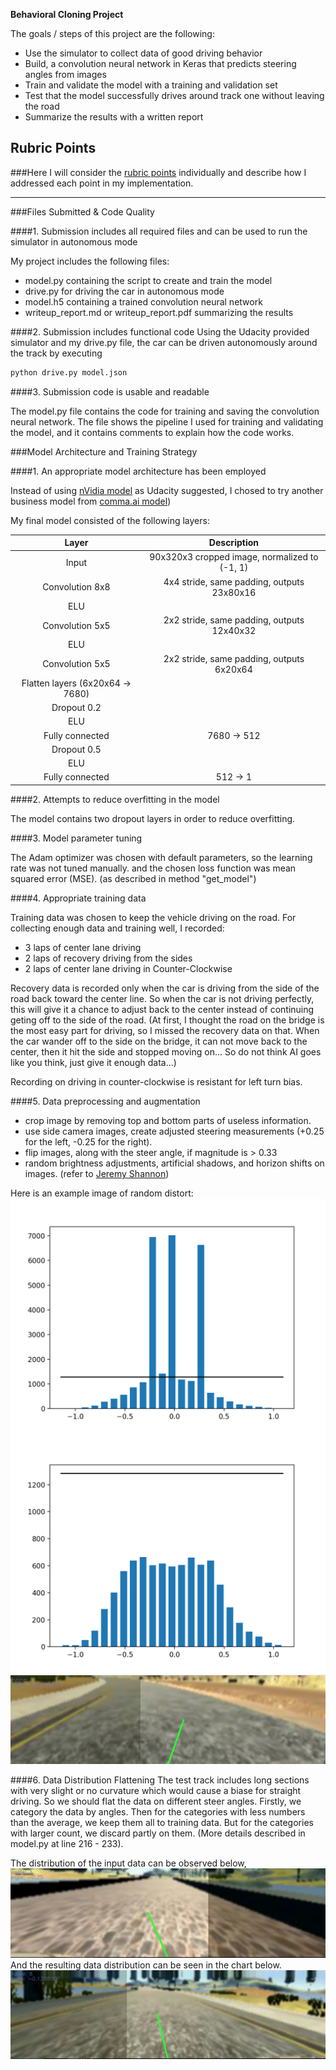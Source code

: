 **Behavioral Cloning Project**

The goals / steps of this project are the following:
* Use the simulator to collect data of good driving behavior
* Build, a convolution neural network in Keras that predicts steering angles from images
* Train and validate the model with a training and validation set
* Test that the model successfully drives around track one without leaving the road
* Summarize the results with a written report


[//]: # (Image References)

[image1]: ./examples/input_data_set.png "Input data"
[image2]: ./examples/flattening_data_set.png "flattening"
[image3]: ./examples/picture1.jpg "Random1"
[image4]: ./examples/picture2.jpg "Random2"
[image5]: ./examples/picture3.jpg "Random3"

## Rubric Points
###Here I will consider the [rubric points](https://review.udacity.com/#!/rubrics/432/view) individually and describe how I addressed each point in my implementation.  

---
###Files Submitted & Code Quality

####1. Submission includes all required files and can be used to run the simulator in autonomous mode

My project includes the following files:
* model.py containing the script to create and train the model
* drive.py for driving the car in autonomous mode
* model.h5 containing a trained convolution neural network 
* writeup_report.md or writeup_report.pdf summarizing the results

####2. Submission includes functional code
Using the Udacity provided simulator and my drive.py file, the car can be driven autonomously around the track by executing 
```sh
python drive.py model.json
```

####3. Submission code is usable and readable

The model.py file contains the code for training and saving the convolution neural network. The file shows the pipeline I used for training and validating the model, and it contains comments to explain how the code works.

###Model Architecture and Training Strategy

####1. An appropriate model architecture has been employed

Instead of using [nVidia model](https://images.nvidia.com/content/tegra/automotive/images/2016/solutions/pdf/end-to-end-dl-using-px.pdf)
as Udacity suggested, I chosed to try another business model from [comma.ai model](https://github.com/commaai/research/blob/master/train_steering_model.py))

My final model consisted of the following layers:

| Layer         		|     Description	        					| 
|:---------------------:|:---------------------------------------------:| 
| Input         		| 90x320x3 cropped image, normalized to (-1, 1) 							| 
| Convolution 8x8     	| 4x4 stride, same padding, outputs 23x80x16 	|
| ELU					|												|
| Convolution 5x5	    | 2x2 stride, same padding, outputs 12x40x32 	|
| ELU					|	
| Convolution 5x5	    | 2x2 stride, same padding, outputs 6x20x64 	|
| Flatten layers (6x20x64 -> 7680) |
| Dropout 0.2 |
| ELU					|	
| Fully connected		| 7680 -> 512 |
| Dropout 0.5 |
| ELU					|	
| Fully connected		| 512 -> 1 |


####2. Attempts to reduce overfitting in the model

The model contains two dropout layers in order to reduce overfitting. 

####3. Model parameter tuning

The Adam optimizer was chosen with default parameters, so the learning rate was not tuned manually.
and the chosen loss function was mean squared error (MSE).
(as described in method "get_model")

####4. Appropriate training data

Training data was chosen to keep the vehicle driving on the road. 
For collecting enough data and training well, I recorded:
* 3 laps of center lane driving
* 2 laps of recovery driving from the sides
* 2 laps of center lane driving in Counter-Clockwise 

Recovery data is recorded only when the car is driving from the side of the road back toward the center line.
So when the car is not driving perfectly, this will give it a chance to adjust back to the center instead of continuing geting off to the side of the road.
(At first, I thought the road on the bridge is the most easy part for driving, so I missed the recovery data on that.
When the car wander off to the side on the bridge, it can not move back to the center, then it hit the side and stopped moving on...
So do not think AI goes like you think, just give it enough data...)

Recording on driving in counter-clockwise is resistant for left turn bias.

####5. Data preprocessing and augmentation
* crop image by removing top and bottom parts of useless information.
* use side camera images, create adjusted steering measurements (+0.25 for the left, -0.25 for the right).
* flip images, along with the steer angle, if magnitude is > 0.33
* random brightness adjustments, artificial shadows, and horizon shifts on images. (refer to [Jeremy Shannon](https://medium.com/udacity/udacity-self-driving-car-nanodegree-project-3-behavioral-cloning-446461b7c7f9))

Here is an example image of random distort:
![alt text][image1]
![alt text][image2]
![alt text][image3]

####6. Data Distribution Flattening
The test track includes long sections with very slight or no curvature which would cause a biase for straight driving.
So we should flat the data on different steer angles.
Firstly, we category the data by angles. 
Then for the categories with less numbers than the average, we keep them all to training data.
But for the categories with larger count, we discard partly on them.
(More details described in model.py at line 216 - 233).

The distribution of the input data can be observed below,
![alt text][image4]
And the resulting data distribution can be seen in the chart below.
![alt text][image5]

